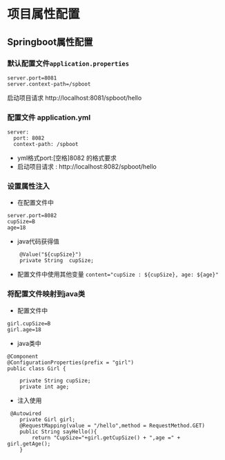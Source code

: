 
# 项目属性配置

## Springboot属性配置
### 默认配置文件`application.properties`
```
server.port=8081
server.context-path=/spboot
```
 启动项目请求 http://localhost:8081/spboot/hello
### 配置文件 application.yml
```
server:
  port: 8082
  context-path: /spboot
```
* yml格式port:[空格]8082 的格式要求
* 启动项目请求 : http://localhost:8082/spboot/hello

### 设置属性注入
* 在配置文件中
```
server.port=8082
cupSize=B
age=18
```
* java代码获得值
```
    @Value("${cupSize}")
    private String  cupSize;
 ```
* 配置文件中使用其他变量 `content="cupSize : ${cupSize}, age: ${age}"`
 
### 将配置文件映射到java类
* 配置文件中
```
girl.cupSize=B
girl.age=18
```
* java类中
```
@Component
@ConfigurationProperties(prefix = "girl")
public class Girl {

    private String cupSize;
    private int age;

```
* 注入使用
```
 @Autowired
    private Girl girl;
    @RequestMapping(value = "/hello",method = RequestMethod.GET)
    public String sayHello(){
        return "CupSize="+girl.getCupSize() + ",age =" + girl.getAge();
    }
```
